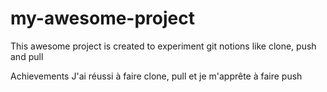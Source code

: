 # my-awesome-project
This awesome project is created to experiment git notions like clone, push and pull

Achievements
J'ai réussi à faire clone, pull et je m'apprête à faire push